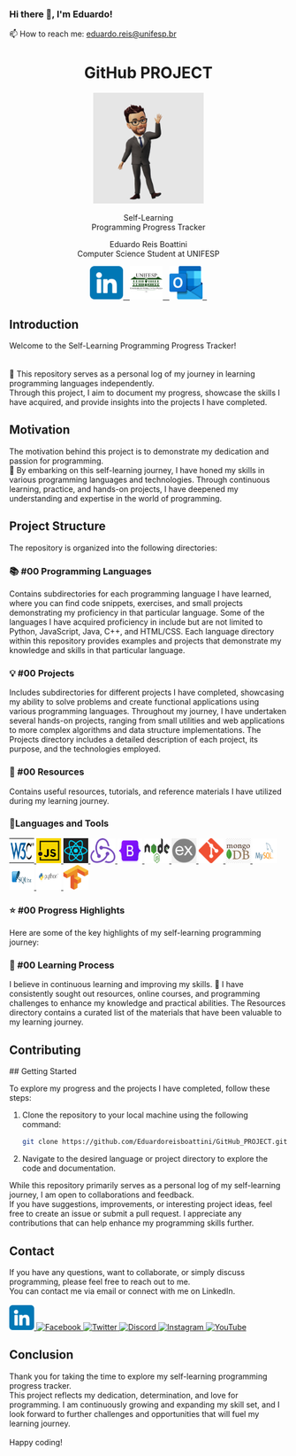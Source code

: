 ### Hi there 👋, I'm Eduardo!
📫 How to reach me: eduardo.reis@unifesp.br
<!--
**Eduardoreisboattini/Eduardoreisboattini** is a ✨ _special_ ✨ repository because its `README.md` (this file) appears on your GitHub profile.

Here are some ideas to get you started:

- 🔭 I’m currently working on ...
- 🌱 I’m currently learning ...
- 👯 I’m looking to collaborate on ...
- 🤔 I’m looking for help with ...
- 💬 Ask me about ...
- 📫 How to reach me: ...
- 😄 Pronouns: ...
- ⚡ Fun fact: ...
-->
<h1 align="center">GitHub PROJECT</h1>

<p align="center">
  <img src="./ICONS/Project_Logo.jpg" alt="Project Logo" width="200" height="200">
</p>

<p align="center">
  Self-Learning<br> Programming Progress Tracker<br>
</p>

<p align="center">
  Eduardo Reis Boattini<br>
  Computer Science Student at UNIFESP
</p>

<p align="center">
  <a href="https://linkedin.com/in/eduardoreisboattini">
    <img src="./ICONS/linkedin.png" alt="LinkedIn" width="60" height="60">&nbsp;&nbsp;
  </a>
  <a href="mailto:eduardo.reis@unifesp.br">
    <img src="./ICONS/unifesp.png" alt="University Email" width="60" height="60">&nbsp;&nbsp;
  </a>
  <a href="mailto:edu_boa@hotmail.com">
    <img src="./ICONS/outlook.png" alt="Personal Email" width="60" height="60">&nbsp;&nbsp;
  </a>
</p>


<h2>Introduction</h2>

Welcome to the Self-Learning Programming Progress Tracker!<br>  
<br> 
🚀 This repository serves as a personal log of my journey in learning programming languages independently.
<br> 
Through this project, I aim to document my progress, showcase the skills I have acquired, and provide insights into the projects I have completed.

<h2>Motivation</h2>
The motivation behind this project is to demonstrate my dedication and passion for programming.<br>
💪 By embarking on this self-learning journey, I have honed my skills in various programming languages and technologies. 
Through continuous learning, practice, and hands-on projects, I have deepened my understanding and expertise in the world of programming.

<h2>Project Structure</h2>

The repository is organized into the following directories:

<h3>📚 #00 Programming Languages</h3>

Contains subdirectories for each programming language I have learned, where you can find code snippets, exercises, and small projects demonstrating my proficiency in that particular language. Some of the languages I have acquired proficiency in include but are not limited to Python, JavaScript, Java, C++, and HTML/CSS. Each language directory within this repository provides examples and projects that demonstrate my knowledge and skills in that particular language.

<h3>💡 #00 Projects</h3>

Includes subdirectories for different projects I have completed, showcasing my ability to solve problems and create functional applications using various programming languages. Throughout my journey, I have undertaken several hands-on projects, ranging from small utilities and web applications to more complex algorithms and data structure implementations. The Projects directory includes a detailed description of each project, its purpose, and the technologies employed.

<h3>📖 #00 Resources</h3>

Contains useful resources, tutorials, and reference materials I have utilized during my learning journey.

<h3>📖Languages and Tools</h3>

<a href="https://www.w3.org/">
  <img src="./ICONS/w3c.png" alt="w3" width="45" height="45">
</a>

<a href="https://developer.mozilla.org/en-US/docs/Web/JavaScript">
  <img src="./ICONS/javascript.png" alt="JavaScript" width="45" height="45">
</a>

<a href="https://react.dev/">
  <img src="./ICONS/react.png" alt="React" width="45" height="45">
</a>

<a href="https://redux.js.org/">
  <img src="./ICONS/redux.png" alt="Redux" width="45" height="45">
</a>

<a href="https://getbootstrap.com/">
  <img src="./ICONS/bootstrap.png" alt="Bootstrap" width="45" height="45">
</a>

<a href="https://nodejs.org/en">
  <img src="./ICONS/nodejs.png" alt="Node" width="45" height="45">
</a>

<a href="http://expressjs.com/">
  <img src="./ICONS/expressjs.png" alt="Express" width="45" height="45">
</a>

<a href="https://git-scm.com/">
  <img src="./ICONS/git.png" alt="Git" width="45" height="45">
</a>

<a href="https://www.mongodb.com/">
  <img src="./ICONS/mongodb.png" alt="MongoDB" width="45" height="45">
</a>

<a href="https://www.mysql.com/">
  <img src="./ICONS/mysql.png" alt="MySQL" width="45" height="45">
</a>

<a href="https://www.sqlite.org/index.html">
  <img src="./ICONS/sqlite.png" alt="SQLite" width="45" height="45">
</a>

<a href="https://www.python.org/">
  <img src="./ICONS/python.png" alt="Python" width="45" height="45">
</a>

<a href="https://www.tensorflow.org/">
  <img src="./ICONS/Tensorflow.png" alt="Tensorflow" width="45" height="45">
</a>


<br>
<h3>⭐ #00 Progress Highlights</h3>

Here are some of the key highlights of my self-learning programming journey:

<h3>🌱 #00 Learning Process</h3>

I believe in continuous learning and improving my skills. 🎯 I have consistently sought out resources, online courses, and programming challenges to enhance my knowledge and practical abilities. The Resources directory contains a curated list of the materials that have been valuable to my learning journey.

<h2>Contributing</h2>
## Getting Started

To explore my progress and the projects I have completed, follow these steps:

1. Clone the repository to your local machine using the following command:

   ```bash
   git clone https://github.com/Eduardoreisboattini/GitHub_PROJECT.git

2. Navigate to the desired language or project directory to explore the code and documentation.

While this repository primarily serves as a personal log of my self-learning journey, I am open to collaborations and feedback.<br> If you have suggestions, improvements, or interesting project ideas, feel free to create an issue or submit a pull request. I appreciate any contributions that can help enhance my programming skills further.

<h2>Contact</h2>
If you have any questions, want to collaborate, or simply discuss programming, please feel free to reach out to me.<br> You can contact me via email or connect with me on LinkedIn.
<br>
<br>

<a href="https://www.linkedin.com/in/eduardoreisboattini/">
  <img src="./ICONS/linkedin.png" alt="LinkedIn" width="45" height="45">
</a>

<a href="https://www.facebook.com/eboattini/">
  <img src="./ICONS/facebook.png" alt="Facebook" width="45" height="45">
</a>

<a href="https://twitter.com/ed_re_bo">
  <img src="./ICONS/twitter.png" alt="Twitter" width="45" height="45">
</a>

<a href="https://discord.gg/tgUv67yD">
  <img src="./ICONS/discord.png" alt="Discord" width="45" height="45">
</a>

<a href="https://www.instagram.com/ed_re_bo">
  <img src="./ICONS/instagram.png" alt="Instagram" width="45" height="45">
</a>

<a href="https://www.youtube.com/@KALISHworld/">
  <img src="./ICONS/youtube.png" alt="YouTube" width="45" height="45">
</a>

<br>
<h2>Conclusion</h2>
Thank you for taking the time to explore my self-learning programming progress tracker. <br>
This project reflects my dedication, determination, and love for programming. I am continuously growing and expanding my skill set, and I look forward to further challenges and opportunities that will fuel my learning journey.
<br> <br>
Happy coding!
